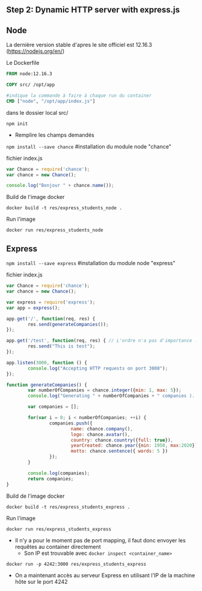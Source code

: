 ## Step 2: Dynamic HTTP server with express.js

## Node

La dernière version stable d'apres le site officiel est 12.16.3 (https://nodejs.org/en/)

Le Dockerfile

```dockerfile
FROM node:12.16.3

COPY src/ /opt/app

#indique la commande à faire à chaque run du container
CMD ["node", "/opt/app/index.js"] 
```

dans le dossier local src/

`npm init` 

- Remplire les champs demandés

`npm install --save chance` #installation du module node "chance"

fichier index.js

```js
var Chance = require('chance');
var chance = new Chance();

console.log("Bonjour " + chance.name());
```

Build de l'image docker

`docker build -t res/express_students_node .`

Run l'image

`docker run res/express_students_node`

## Express

`npm install --save express` #installation du module node "express"

fichier index.js

```js
var Chance = require('chance');
var chance = new Chance();

var express = require('express');
var app = express();

app.get('/', function(req, res) {
        res.send(generateCompanies());
});

app.get('/test', function(req, res) { // L'ordre n'a pas d'importance :)
        res.send("This is test");
});

app.listen(3000, function () {
        console.log("Accepting HTTP requests on port 3000");
});

function generateCompanies() {
        var numberOfCompanies = chance.integer({min: 1, max: 5});
        console.log("Generating " + numberOfCompanies + " companies )...");

        var companies = [];

        for(var i = 0; i < numberOfCompanies; ++i) {
                companies.push({
                        name: chance.company(),
                        logo: chance.avatar(),
                        country: chance.country({full: true}),
                        yearCreated: chance.year({min: 1950, max:2020}),
                        motto: chance.sentence({ words: 5 })
                });
        }

        console.log(companies);
        return companies;
}
```

Build de l'image docker

`docker build -t res/express_students_express .`

Run l'image

`docker run res/express_students_express`

- Il n'y a pour le moment pas de port mapping, il faut donc envoyer les requêtes au container directement
  - Son IP est trouvable avec `docker inspect <container_name>`

`docker run -p 4242:3000 res/express_students_express`

- On a maintenant accès au serveur Express en utilisant l'IP de la machine hôte sur le port 4242